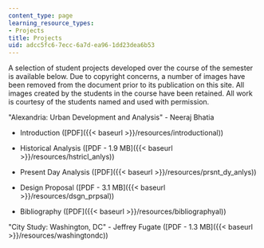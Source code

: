 ```yaml
---
content_type: page
learning_resource_types:
- Projects
title: Projects
uid: adcc5fc6-7ecc-6a7d-ea96-1dd23dea6b53
---
```


A selection of student projects developed over the course of the semester is available below. Due to copyright concerns, a number of images have been removed from the document prior to its publication on this site. All images created by the students in the course have been retained. All work is courtesy of the students named and used with permission.

"Alexandria: Urban Development and Analysis" - Neeraj Bhatia

*   Introduction ([PDF]({{< baseurl >}}/resources/introductional))
    
*   Historical Analysis ([PDF - 1.9 MB]({{< baseurl >}}/resources/hstricl_anlys))
    
*   Present Day Analysis ([PDF]({{< baseurl >}}/resources/prsnt_dy_anlys))
    
*   Design Proposal ([PDF - 3.1 MB]({{< baseurl >}}/resources/dsgn_prpsal))
    
*   Bibliography ([PDF]({{< baseurl >}}/resources/bibliographyal))
    

"City Study: Washington, DC" - Jeffrey Fugate ([PDF - 1.3 MB]({{< baseurl >}}/resources/washingtondc))